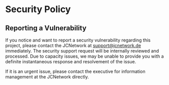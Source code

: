 # Security Policy

## Reporting a Vulnerability

If you notice and want to report a security vulnerability regarding this project, please contact the JCNetwork at support@jcnetwork.de immediately. 
The security support request will be internally reviewed and processed. Due to capacity issues, we may be unable to provide you with a definite instantaneous response and resolvement of the issue. 

If it is an urgent issue, please contact the executive for information management at the JCNetwork directly.
